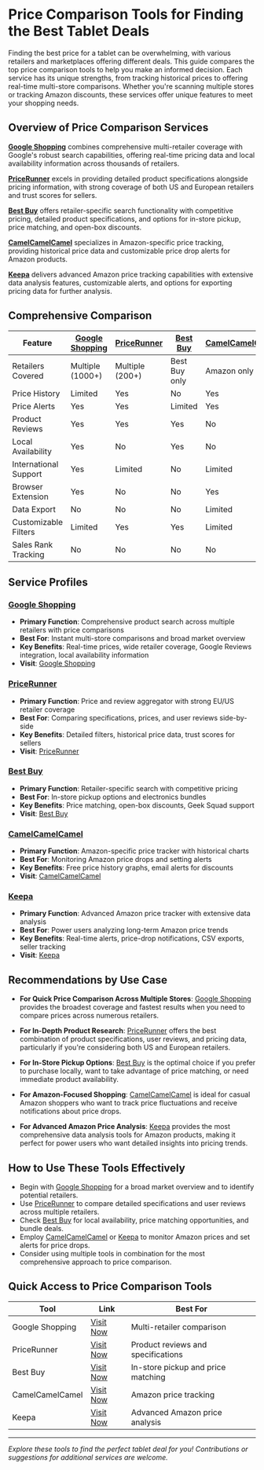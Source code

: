 # Price Comparison Tools for Finding the Best Tablet Deals

Finding the best price for a tablet can be overwhelming, with various retailers and marketplaces offering different deals. This guide compares the top price comparison tools to help you make an informed decision. Each service has its unique strengths, from tracking historical prices to offering real-time multi-store comparisons. Whether you're scanning multiple stores or tracking Amazon discounts, these services offer unique features to meet your shopping needs.

## Overview of Price Comparison Services

**[Google Shopping](https://shopping.google.com/)** combines comprehensive multi-retailer coverage with Google's robust search capabilities, offering real-time pricing data and local availability information across thousands of retailers.

**[PriceRunner](https://www.pricerunner.com/)** excels in providing detailed product specifications alongside pricing information, with strong coverage of both US and European retailers and trust scores for sellers.

**[Best Buy](https://www.bestbuy.com/)** offers retailer-specific search functionality with competitive pricing, detailed product specifications, and options for in-store pickup, price matching, and open-box discounts.

**[CamelCamelCamel](https://camelcamelcamel.com/)** specializes in Amazon-specific price tracking, providing historical price data and customizable price drop alerts for Amazon products.

**[Keepa](https://keepa.com/#!search/)** delivers advanced Amazon price tracking capabilities with extensive data analysis features, customizable alerts, and options for exporting pricing data for further analysis.

## Comprehensive Comparison

| Feature | [Google Shopping](https://shopping.google.com/) | [PriceRunner](https://www.pricerunner.com/) | [Best Buy](https://www.bestbuy.com/) | [CamelCamelCamel](https://camelcamelcamel.com/) | [Keepa](https://keepa.com/#!search/) |
| --- | --- | --- | --- | --- | --- |
| Retailers Covered | Multiple (1000+) | Multiple (200+) | Best Buy only | Amazon only | Amazon only |
| Price History | Limited | Yes | No | Yes | Yes |
| Price Alerts | Yes | Yes | Limited | Yes | Yes |
| Product Reviews | Yes | Yes | Yes | No | No |
| Local Availability | Yes | No | Yes | No | No |
| International Support | Yes | Limited | No | Limited | Yes |
| Browser Extension | Yes | No | No | Yes | Yes |
| Data Export | No | No | No | Limited | Yes |
| Customizable Filters | Limited | Yes | Yes | Limited | Advanced |
| Sales Rank Tracking | No | No | No | No | Yes |

## Service Profiles

### [Google Shopping](https://shopping.google.com/)
- **Primary Function**: Comprehensive product search across multiple retailers with price comparisons
- **Best For**: Instant multi-store comparisons and broad market overview
- **Key Benefits**: Real-time prices, wide retailer coverage, Google Reviews integration, local availability information
- **Visit**: [Google Shopping](https://shopping.google.com/)

### [PriceRunner](https://www.pricerunner.com/)
- **Primary Function**: Price and review aggregator with strong EU/US retailer coverage
- **Best For**: Comparing specifications, prices, and user reviews side-by-side
- **Key Benefits**: Detailed filters, historical price data, trust scores for sellers
- **Visit**: [PriceRunner](https://www.pricerunner.com/)

### [Best Buy](https://www.bestbuy.com/)
- **Primary Function**: Retailer-specific search with competitive pricing
- **Best For**: In-store pickup options and electronics bundles
- **Key Benefits**: Price matching, open-box discounts, Geek Squad support
- **Visit**: [Best Buy](https://www.bestbuy.com/)

### [CamelCamelCamel](https://camelcamelcamel.com/)
- **Primary Function**: Amazon-specific price tracker with historical charts
- **Best For**: Monitoring Amazon price drops and setting alerts
- **Key Benefits**: Free price history graphs, email alerts for discounts
- **Visit**: [CamelCamelCamel](https://camelcamelcamel.com/)

### [Keepa](https://keepa.com/#!search/)
- **Primary Function**: Advanced Amazon price tracker with extensive data analysis
- **Best For**: Power users analyzing long-term Amazon price trends
- **Key Benefits**: Real-time alerts, price-drop notifications, CSV exports, seller tracking
- **Visit**: [Keepa](https://keepa.com/#!search/)

## Recommendations by Use Case

- **For Quick Price Comparison Across Multiple Stores**: [Google Shopping](https://shopping.google.com/) provides the broadest coverage and fastest results when you need to compare prices across numerous retailers.

- **For In-Depth Product Research**: [PriceRunner](https://www.pricerunner.com/) offers the best combination of product specifications, user reviews, and pricing data, particularly if you're considering both US and European retailers.

- **For In-Store Pickup Options**: [Best Buy](https://www.bestbuy.com/) is the optimal choice if you prefer to purchase locally, want to take advantage of price matching, or need immediate product availability.

- **For Amazon-Focused Shopping**: [CamelCamelCamel](https://camelcamelcamel.com/) is ideal for casual Amazon shoppers who want to track price fluctuations and receive notifications about price drops.

- **For Advanced Amazon Price Analysis**: [Keepa](https://keepa.com/#!search/) provides the most comprehensive data analysis tools for Amazon products, making it perfect for power users who want detailed insights into pricing trends.

## How to Use These Tools Effectively

- Begin with [Google Shopping](https://shopping.google.com/) for a broad market overview and to identify potential retailers.
- Use [PriceRunner](https://www.pricerunner.com/) to compare detailed specifications and user reviews across multiple retailers.
- Check [Best Buy](https://www.bestbuy.com/) for local availability, price matching opportunities, and bundle deals.
- Employ [CamelCamelCamel](https://camelcamelcamel.com/) or [Keepa](https://keepa.com/#!search/) to monitor Amazon prices and set alerts for price drops.
- Consider using multiple tools in combination for the most comprehensive approach to price comparison.

## Quick Access to Price Comparison Tools

| Tool | Link | Best For |
| --- | --- | --- |
| Google Shopping | [Visit Now](https://shopping.google.com/) | Multi-retailer comparison |
| PriceRunner | [Visit Now](https://www.pricerunner.com/) | Product reviews and specifications |
| Best Buy | [Visit Now](https://www.bestbuy.com/) | In-store pickup and price matching |
| CamelCamelCamel | [Visit Now](https://camelcamelcamel.com/) | Amazon price tracking |
| Keepa | [Visit Now](https://keepa.com/#!search/) | Advanced Amazon price analysis |

---

*Explore these tools to find the perfect tablet deal for you! Contributions or suggestions for additional services are welcome.*
